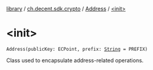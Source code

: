[library](../../index.md) / [ch.decent.sdk.crypto](../index.md) / [Address](index.md) / [&lt;init&gt;](./-init-.md)

# &lt;init&gt;

`Address(publicKey: ECPoint, prefix: `[`String`](https://kotlinlang.org/api/latest/jvm/stdlib/kotlin/-string/index.html)` = PREFIX)`

Class used to encapsulate address-related operations.

